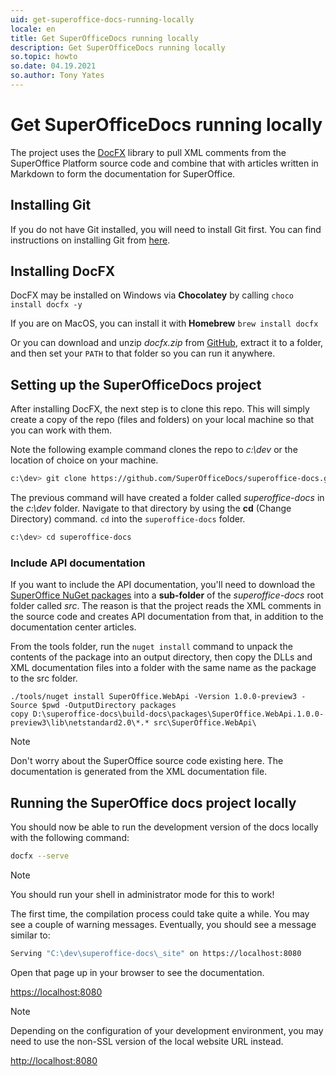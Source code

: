 ```yaml
---
uid: get-superoffice-docs-running-locally
locale: en
title: Get SuperOfficeDocs running locally
description: Get SuperOfficeDocs running locally
so.topic: howto
so.date: 04.19.2021
so.author: Tony Yates
---
```


# Get SuperOfficeDocs running locally

The project uses the [DocFX][1] library to pull XML comments from the SuperOffice Platform source code and combine that with articles written in Markdown to form the documentation for SuperOffice.

## Installing Git

If you do not have Git installed, you will need to install Git first. You can find instructions on installing Git from [here][2].

## Installing DocFX

DocFX may be installed on Windows via **Chocolatey** by calling `choco install docfx -y`

If you are on MacOS, you can install it with **Homebrew** `brew install docfx`

Or you can download and unzip *docfx.zip* from [GitHub][3], extract it to a folder, and then set your `PATH` to that folder so you can run it anywhere.

## Setting up the SuperOfficeDocs project

After installing DocFX, the next step is to clone this repo. This will simply create a copy of the repo (files and folders) on your local machine so that you can work with them.

Note the following example command clones the repo to *c:\dev* or the location of choice on your machine.

```bash
c:\dev> git clone https://github.com/SuperOfficeDocs/superoffice-docs.git
```

The previous command will have created a folder called *superoffice-docs* in the *c:\dev* folder. Navigate to that directory by using the **cd** (Change Directory) command. `cd` into the `superoffice-docs` folder.

```bash
c:\dev> cd superoffice-docs
```

### Include API documentation

If you want to include the API documentation, you'll need to download the [SuperOffice NuGet packages][4] into a **sub-folder** of the *superoffice-docs* root folder called *src*. The reason is that the project reads the XML comments in the source code and creates API documentation from that, in addition to the documentation center articles.

From the tools folder, run the `nuget install` command to unpack the contents of the package into an output directory, then copy the DLLs and XML documentation files into a folder with the same name as the package to the src folder.

```dotnetcli
./tools/nuget install SuperOffice.WebApi -Version 1.0.0-preview3 -Source $pwd -OutputDirectory packages
copy D:\superoffice-docs\build-docs\packages\SuperOffice.WebApi.1.0.0-preview3\lib\netstandard2.0\*.* src\SuperOffice.WebApi\
```

> [!NOTE]
> Don't worry about the SuperOffice source code existing here. The documentation is generated from the XML documentation file.

## Running the SuperOffice docs project locally

You should now be able to run the development version of the docs locally with the following command:

```bash
docfx --serve
```

> [!NOTE]
> You should run your shell in administrator mode for this to work!

The first time, the compilation process could take quite a while. You may see a couple of warning messages. Eventually, you should see a message similar to:

```bash
Serving "C:\dev\superoffice-docs\_site" on https://localhost:8080
```

Open that page up in your browser to see the documentation.

[https://localhost:8080](https://localhost:8080)

> [!NOTE]
> Depending on the configuration of your development environment, you may need to use the non-SSL version of the local website URL instead.

[http://localhost:8080](http://localhost:8080)

<!-- Referenced links-->
[1]: https://dotnet.github.io/docfx/
[2]: https://git-scm.com/book/en/v2/Getting-Started-Installing-Git
[3]: https://github.com/dotnet/docfx/releases
[4]: https://www.nuget.org/profiles/SuperOffice
